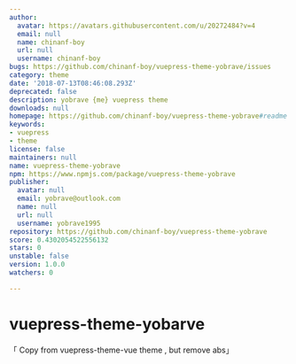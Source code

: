 ```yaml
---
author:
  avatar: https://avatars.githubusercontent.com/u/20272484?v=4
  email: null
  name: chinanf-boy
  url: null
  username: chinanf-boy
bugs: https://github.com/chinanf-boy/vuepress-theme-yobrave/issues
category: theme
date: '2018-07-13T08:46:08.293Z'
deprecated: false
description: yobrave {me} vuepress theme
downloads: null
homepage: https://github.com/chinanf-boy/vuepress-theme-yobrave#readme
keywords:
- vuepress
- theme
license: false
maintainers: null
name: vuepress-theme-yobrave
npm: https://www.npmjs.com/package/vuepress-theme-yobrave
publisher:
  avatar: null
  email: yobrave@outlook.com
  name: null
  url: null
  username: yobrave1995
repository: https://github.com/chinanf-boy/vuepress-theme-yobrave
score: 0.4302054522556132
stars: 0
unstable: false
version: 1.0.0
watchers: 0

---
```


# vuepress-theme-yobarve 

「 Copy from vuepress-theme-vue theme , but remove abs」


